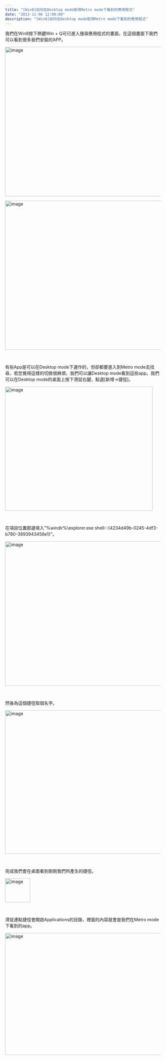 ```yaml
---
title: "[Win8]如何在Desktop mode取得Metro mode下看到的應用程式"
date: "2013-11-06 12:00:00"
description: "[Win8]如何在Desktop mode取得Metro mode下看到的應用程式"
---
```


<p>我們在Win8按下熱鍵Win + Q可已進入搜尋應用程式的畫面，在這個畫面下我們可以看到很多我們安裝的APP。</p>  <p><img style="border-bottom: 0px; border-left: 0px; border-top: 0px; border-right: 0px" border="0" alt="image" src="\images\postsfc16317-acf8-40ce-aa94-1ab7067dcfe4\image_thumb_7.png" width="643" height="484" /></a></p>  <p><a href="http://files.dotblogs.com.tw/larrynung/1206/b39561779e98_A968/image_18.png"><img style="border-bottom: 0px; border-left: 0px; border-top: 0px; border-right: 0px" border="0" alt="image" src="\images\postsfc16317-acf8-40ce-aa94-1ab7067dcfe4\image_thumb_8.png" width="644" height="483" /></a></p>  <p> </p>  <p>有些App是可以在Desktop mode下運作的，但卻都要進入到Metro mode去找尋，若您覺得這樣的切換很麻煩，我們可以讓Desktop mode看到這些app。我們可以在Desktop mode的桌面上按下滑鼠右鍵，點選[新增→捷徑]。</p>  <p><a href="http://files.dotblogs.com.tw/larrynung/1206/b39561779e98_A968/image_2.png"><img style="border-bottom: 0px; border-left: 0px; border-top: 0px; border-right: 0px" border="0" alt="image" src="\images\postsfc16317-acf8-40ce-aa94-1ab7067dcfe4\image_thumb.png" width="477" height="402" /></a></p>  <p> </p>  <p>在項目位置那邊填入"%windir%\explorer.exe shell:::{4234d49b-0245-4df3-b780-3893943456e1}"。</p>  <p><a href="http://files.dotblogs.com.tw/larrynung/1206/b39561779e98_A968/image_4.png"><img style="border-bottom: 0px; border-left: 0px; border-top: 0px; border-right: 0px" border="0" alt="image" src="\images\postsfc16317-acf8-40ce-aa94-1ab7067dcfe4\image_thumb_1.png" width="629" height="468" /></a> </p>  <p> </p>  <p>然後為這個捷徑取個名字。</p>  <p><a href="http://files.dotblogs.com.tw/larrynung/1206/b39561779e98_A968/image_6.png"><img style="border-bottom: 0px; border-left: 0px; border-top: 0px; border-right: 0px" border="0" alt="image" src="\images\postsfc16317-acf8-40ce-aa94-1ab7067dcfe4\image_thumb_2.png" width="627" height="465" /></a> </p>  <p> </p>  <p>完成我們會在桌面看到剛剛我們所產生的捷徑。</p>  <p><a href="http://files.dotblogs.com.tw/larrynung/1206/b39561779e98_A968/image_10.png"><img style="border-bottom: 0px; border-left: 0px; border-top: 0px; border-right: 0px" border="0" alt="image" src="\images\postsfc16317-acf8-40ce-aa94-1ab7067dcfe4\image_thumb_4.png" width="81" height="78" /></a> </p>  <p> </p>  <p>滑鼠連點捷徑會開啟Applications的目錄，裡面的內容就會是我們在Metro mode下看到的app。</p>  <p><a href="http://files.dotblogs.com.tw/larrynung/1206/b39561779e98_A968/image_12.png"><img style="border-bottom: 0px; border-left: 0px; border-top: 0px; border-right: 0px" border="0" alt="image" src="\images\postsfc16317-acf8-40ce-aa94-1ab7067dcfe4\image_thumb_5.png" width="644" height="395" /></p>
